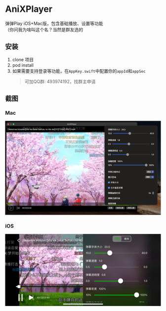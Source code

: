 # AniXPlayer

弹弹Play iOS+Mac版，包含基础播放、设置等功能   
（你问我为啥叫这个名？当然是群友选的

## 安装
1. clone 项目
2. pod install
3. 如果需要支持登录等功能，在`AppKey.swift`中配置你的`appId`和`appSec`
    > 可加QQ群: 493974192，找群主申请

## 截图
### Mac
![mac](mac.png)

### iOS
![iOS](iOS.png)
